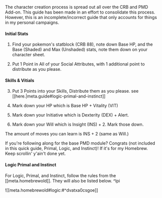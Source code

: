 The character creation process is spread out all over the CRB and PMD Add-on. This guide has been made in an effort to consolidate this process. However, this is an incomplete/incorrect guide that only accounts for things in my personal campaigns.

#### Initial Stats
1. Find your pokemon's statblock (CRB 88), note down Base HP, and the Base (Shaded) and Max (Unshaded) stats, note them down on your character sheet.

2. Put 1 Point in All of your Social Attributes, with 1 additional point to distribute as you please.

#### Skills & Vitials
3. Put 3 Points into your Skills, Distribute them as you please. see [[here.|meta.guide#logic-primal-and-instinct]]

4. Mark down your HP which is Base HP + Vitality (VIT)

5. Mark down your Initiative which is Dexterity (DEX) + Alert.

6. Mark down your Will which is Insight (INS) + 2. Mark those down.

The amount of moves you can learn is INS + 2 (same as Will.)

If you're following along for the base PMD module? Congrats (not included in this quick guide, Primal, Logic, and Instinct)! If it's for my Homebrew. Keep scrollin' y'ain't done yet.

#### Logic Primal and Instinct
For Logic, Primal, and Instinct, follow the rules from the [[meta.homebrewold]]. They will also be listed below. ^lpi

![[meta.homebrewold#logic:#^dvatxa0csgoe]]
